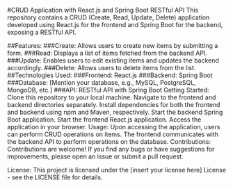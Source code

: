 #CRUD Application with React.js and Spring Boot RESTful API
This repository contains a CRUD (Create, Read, Update, Delete) application developed using React.js for the frontend and Spring Boot for the backend, exposing a RESTful API.

##Features:
###Create: Allows users to create new items by submitting a form.
###Read: Displays a list of items fetched from the backend API.
###Update: Enables users to edit existing items and updates the backend accordingly.
###Delete: Allows users to delete items from the list.
##Technologies Used:
###Frontend: React.js
###Backend: Spring Boot
###Database: [Mention your database, e.g., MySQL, PostgreSQL, MongoDB, etc.]
###API: RESTful API with Spring Boot
Getting Started:
Clone this repository to your local machine.
Navigate to the frontend and backend directories separately.
Install dependencies for both the frontend and backend using npm and Maven, respectively.
Start the backend Spring Boot application.
Start the frontend React.js application.
Access the application in your browser.
Usage:
Upon accessing the application, users can perform CRUD operations on items.
The frontend communicates with the backend API to perform operations on the database.
Contributions:
Contributions are welcome! If you find any bugs or have suggestions for improvements, please open an issue or submit a pull request.

License:
This project is licensed under the [insert your license here] License - see the LICENSE file for details.

